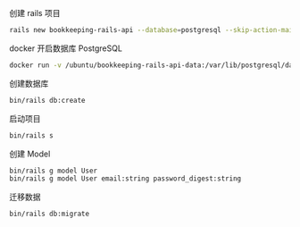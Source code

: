 创建 rails 项目
```bash
rails new bookkeeping-rails-api --database=postgresql --skip-action-mailbox --skip-action-text --skip-sprockets --skip-javascript --skip-turbolinks --skip-system-test --skip-test --api --skip-webpack-install
```
docker 开启数据库 PostgreSQL
```bash
docker run -v /ubuntu/bookkeeping-rails-api-data:/var/lib/postgresql/data -p 5001:5432 -e POSTGRES_USER=test -e POSTGRES_PASSWORD=123456 -d postgres:12.2
```
创建数据库
```bash
bin/rails db:create
```
启动项目
```bash
bin/rails s
```
创建 Model
```bash
bin/rails g model User
bin/rails g model User email:string password_digest:string
```
迁移数据
```bash
bin/rails db:migrate
```